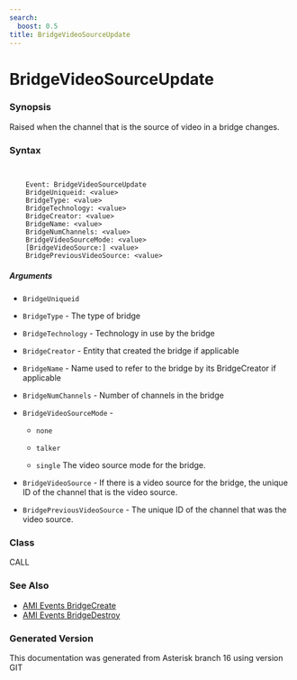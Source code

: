 ```yaml
---
search:
  boost: 0.5
title: BridgeVideoSourceUpdate
---
```


# BridgeVideoSourceUpdate

### Synopsis

Raised when the channel that is the source of video in a bridge changes.

### Syntax


```


    Event: BridgeVideoSourceUpdate
    BridgeUniqueid: <value>
    BridgeType: <value>
    BridgeTechnology: <value>
    BridgeCreator: <value>
    BridgeName: <value>
    BridgeNumChannels: <value>
    BridgeVideoSourceMode: <value>
    [BridgeVideoSource:] <value>
    BridgePreviousVideoSource: <value>

```
##### Arguments


* `BridgeUniqueid`

* `BridgeType` - The type of bridge<br>

* `BridgeTechnology` - Technology in use by the bridge<br>

* `BridgeCreator` - Entity that created the bridge if applicable<br>

* `BridgeName` - Name used to refer to the bridge by its BridgeCreator if applicable<br>

* `BridgeNumChannels` - Number of channels in the bridge<br>

* `BridgeVideoSourceMode` - 
    * `none`

    * `talker`

    * `single`
The video source mode for the bridge.<br>

* `BridgeVideoSource` - If there is a video source for the bridge, the unique ID of the channel that is the video source.<br>

* `BridgePreviousVideoSource` - The unique ID of the channel that was the video source.<br>

### Class

CALL
### See Also

* [AMI Events BridgeCreate](/Asterisk_16_Documentation/API_Documentation/AMI_Events/BridgeCreate)
* [AMI Events BridgeDestroy](/Asterisk_16_Documentation/API_Documentation/AMI_Events/BridgeDestroy)


### Generated Version

This documentation was generated from Asterisk branch 16 using version GIT 